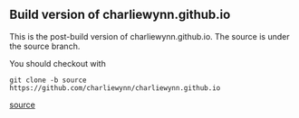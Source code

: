 ## Build version of charliewynn.github.io

This is the post-build version of charliewynn.github.io.
The source is under the source branch.

You should checkout with

`git clone -b source https://github.com/charliewynn/charliewynn.github.io`

[source](https://github.com/charliewynn/charliewynn.github.io/tree/source)
